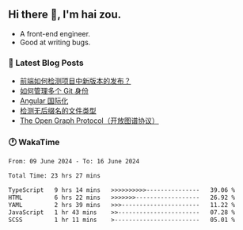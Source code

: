 ## Hi there 👋, I'm hai zou.

- A front-end engineer.
- Good at writing bugs.

### 📖 Latest Blog Posts
<!-- BLOG-POST-LIST:START -->
- [前端如何检测项目中新版本的发布？](https://www.luckyzh.cn/angular/version-update/)
- [如何管理多个 Git 身份](https://www.luckyzh.cn/git/multi-git-identity/)
- [Angular 国际化](https://www.luckyzh.cn/angular/i18n/)
- [检测无后缀名的文件类型](https://www.luckyzh.cn/js/filetype-check/)
- [The Open Graph Protocol（开放图谱协议）](https://www.luckyzh.cn/website/open-graph-protocol/)
<!-- BLOG-POST-LIST:END -->

### 🕐 WakaTime
<!--START_SECTION:waka-->

```txt
From: 09 June 2024 - To: 16 June 2024

Total Time: 23 hrs 27 mins

TypeScript   9 hrs 14 mins   >>>>>>>>>>---------------   39.06 %
HTML         6 hrs 22 mins   >>>>>>>------------------   26.92 %
YAML         2 hrs 39 mins   >>>----------------------   11.22 %
JavaScript   1 hr 43 mins    >>-----------------------   07.28 %
SCSS         1 hr 11 mins    >------------------------   05.01 %
```

<!--END_SECTION:waka-->
